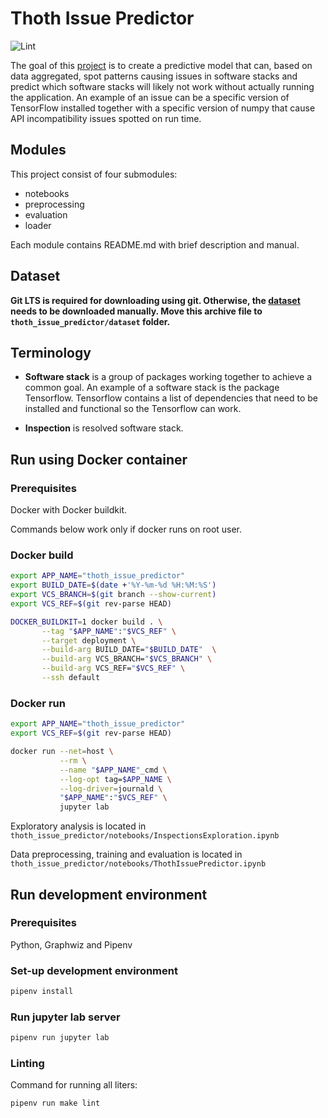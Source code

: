 # Thoth Issue Predictor

![Lint](https://github.com/TomasJani/thoth-issue-predictor/workflows/CI/badge.svg)

The goal of this [project](https://github.com/TomasJani/thoth-issue-predictor) is to create a predictive model that can, based on data aggregated, spot patterns
causing issues in software stacks and predict which software stacks will likely not work without actually
running the application. An example of an issue can be a specific version of TensorFlow installed together
with a specific version of numpy that cause API incompatibility issues spotted on run time.

## Modules

This project consist of four submodules:
 - notebooks
 - preprocessing
 - evaluation
 - loader

Each module contains README.md with brief description and manual.

## Dataset

**Git LTS is required for downloading using git. Otherwise,
the [dataset](https://github.com/TomasJani/thoth-issue-predictor/blob/main/thoth_issue_predictor/datasets/dataset.zip) needs to be downloaded manually.
Move this archive file to `thoth_issue_predictor/dataset` folder.**

## Terminology

 - **Software stack** is a group of packages working together to achieve a common goal.
An example of a software stack is the package Tensorflow. Tensorflow contains a list
of dependencies that need to be installed and functional so the Tensorflow can work.

 - **Inspection** is resolved software stack.

## Run using Docker container

### Prerequisites

Docker with Docker buildkit.

Commands below work only if docker runs on root user.

### Docker build

```bash
export APP_NAME="thoth_issue_predictor"
export BUILD_DATE=$(date +'%Y-%m-%d %H:%M:%S')
export VCS_BRANCH=$(git branch --show-current)
export VCS_REF=$(git rev-parse HEAD)

DOCKER_BUILDKIT=1 docker build . \
       --tag "$APP_NAME":"$VCS_REF" \
       --target deployment \
       --build-arg BUILD_DATE="$BUILD_DATE"  \
       --build-arg VCS_BRANCH="$VCS_BRANCH" \
       --build-arg VCS_REF="$VCS_REF" \
       --ssh default
```

### Docker run

```bash
export APP_NAME="thoth_issue_predictor"
export VCS_REF=$(git rev-parse HEAD)

docker run --net=host \
           --rm \
           --name "$APP_NAME"_cmd \
           --log-opt tag=$APP_NAME \
           --log-driver=journald \
           "$APP_NAME":"$VCS_REF" \
           jupyter lab
```

Exploratory analysis is located in `thoth_issue_predictor/notebooks/InspectionsExploration.ipynb`

Data preprocessing, training and evaluation is located in `thoth_issue_predictor/notebooks/ThothIssuePredictor.ipynb`

## Run development environment

### Prerequisites

Python, Graphwiz and Pipenv

### Set-up development environment

```bash
pipenv install
```

### Run jupyter lab server
```bash
pipenv run jupyter lab
```

### Linting

Command for running all liters:
```bash
pipenv run make lint
```
